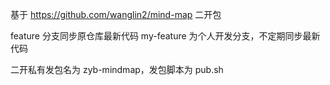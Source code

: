 基于 https://github.com/wanglin2/mind-map 二开包

feature 分支同步原仓库最新代码
my-feature 为个人开发分支，不定期同步最新代码

二开私有发包名为 zyb-mindmap，发包脚本为 pub.sh
